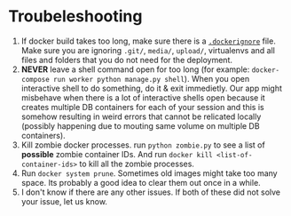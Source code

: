 # Troubeleshooting


1. If docker build takes too long, make sure there is a [`.dockerignore`](.dockerignore) file. Make sure you are ignoring `.git/`, `media/`, `upload/`, virtualenvs and all files and folders that you do not need for the deployment.
1. **NEVER** leave a shell command open for too long (for example: `docker-compose run worker python manage.py shell`). When you open interactive shell to do something, do it & exit immedietly. Our app might misbehave when there is a lot of interactive shells open because it creates multiple DB containers for each of your session and this is somehow resulting in weird errors that cannot be relicated locally (possibly happening due to mouting same volume on multiple DB containers).
1. Kill zombie docker processes. run `python zombie.py` to see a list of **possible** zombie container IDs. And run `docker kill <list-of-container-ids>` to kill all the zombie processes.
1. Run `docker system prune`. Sometimes old images might take too many space. Its probably a good idea to clear them out once in a while.
1. I don't know if there are any other issues. If both of these did not solve your issue, let us know.
